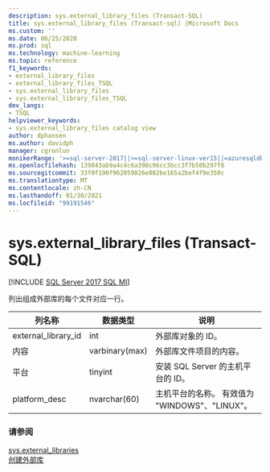 ```yaml
---
description: sys.external_library_files (Transact-SQL)
title: sys.external_library_files (Transact-sql) |Microsoft Docs
ms.custom: ''
ms.date: 06/25/2020
ms.prod: sql
ms.technology: machine-learning
ms.topic: reference
f1_keywords:
- external_library_files
- external_library_files_TSQL
- sys.external_library_files
- sys.external_library_files_TSQL
dev_langs:
- TSQL
helpviewer_keywords:
- sys.external_library_files catalog view
author: dphansen
ms.author: davidph
manager: cgronlun
monikerRange: '>=sql-server-2017||>=sql-server-linux-ver15||=azuresqldb-mi-current'
ms.openlocfilehash: 139843ab9a4c4c6a398c96cc3bcc3f7b50b297f8
ms.sourcegitcommit: 33f0f190f962059826e002be165a2bef4f9e350c
ms.translationtype: MT
ms.contentlocale: zh-CN
ms.lasthandoff: 01/30/2021
ms.locfileid: "99191546"
---
```

# <a name="sysexternal_library_files-transact-sql"></a>sys.external_library_files (Transact-SQL)  
[!INCLUDE [SQL Server 2017 SQL MI](../../includes/applies-to-version/sqlserver2017-asdbmi.md)]

列出组成外部库的每个文件对应一行。

|列名称 |数据类型 |说明|
|------|------|-----|
|external_library_id | int |外部库对象的 ID。 |
|内容 |varbinary(max) |外部库文件项目的内容。 |
|平台 |tinyint |安装 SQL Server 的主机平台的 ID。 |
|platform_desc | nvarchar(60) |主机平台的名称。 有效值为 "WINDOWS"、"LINUX"。 |

### <a name="see-also"></a>请参阅  

[sys.external_libraries](sys-external-libraries-transact-sql.md)  
[创建外部库](../../t-sql/statements/create-external-library-transact-sql.md)  
